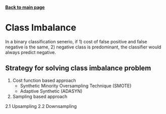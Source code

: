 **[Back to main page](https://yolanda-ht.github.io/BioinformaticsRandomSeed/)**

# Class Imbalance
In a binary classification senerio, if 1) cost of false positive and false negative is the same, 2) negative class is predominant, the classifier would always predict negative.

## Strategy for solving class imbalance problem
1. Cost function based approach
    - Synthetic Minority Oversampling Technique (SMOTE)
    - Adaptive Synthetic (ADASYN)
2. Sampling based approach

  2.1 Upsampling
  2.2 Downsampling

